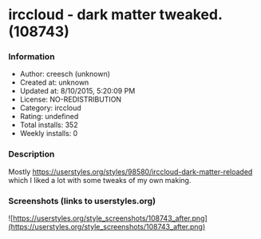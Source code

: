 # irccloud - dark matter tweaked. (108743)

### Information
- Author: creesch (unknown)
- Created at: unknown
- Updated at: 8/10/2015, 5:20:09 PM
- License: NO-REDISTRIBUTION
- Category: irccloud
- Rating: undefined
- Total installs: 352
- Weekly installs: 0


### Description
Mostly https://userstyles.org/styles/98580/irccloud-dark-matter-reloaded which I liked a lot with some tweaks of my own making.


### Screenshots (links to userstyles.org)
![https://userstyles.org/style_screenshots/108743_after.png](https://userstyles.org/style_screenshots/108743_after.png)


